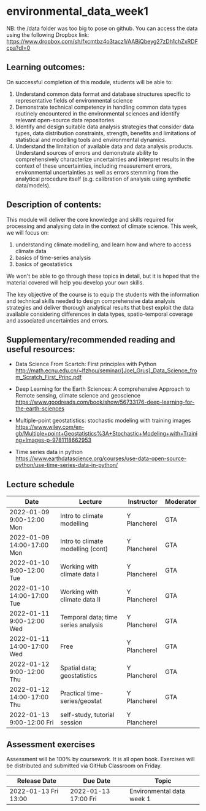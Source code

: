 # environmental_data_week1

NB: the /data folder was too big to pose on github. You can access the data using the following Dropbox link: 
https://www.dropbox.com/sh/fxcmtbz4o3tacz1/AABjQbeyg27zDh1chZxRDFcpa?dl=0


## Learning outcomes:

On successful completion of this module, students will be able to:
1.	Understand common data format and database structures specific to representative fields of environmental science 
2.	Demonstrate technical competency in handling common data types routinely encountered in the environmental sciences and identify relevant open-source data repositories
3.	Identify and design suitable data analysis strategies that consider data types, data distribution constraints, strength, benefits and limitations of statistical and modelling tools and environmental dynamics.
4.	Understand the limitation of available data and data analysis products. Understand sources of errors and demonstrate ability to comprehensively characterize uncertainties and interpret results in the context of these uncertainties, including measurement errors, environmental uncertainties as well as errors stemming from the analytical procedure itself (e.g. calibration of analysis using synthetic data/models). 

## Description of contents:

This module will deliver the core knowledge and skills required for processing and analysing data in the context of climate science. 
This week, we will focus on: 
1. understanding climate modelling, and learn how and where to access climate data
2. basics of time-series analysis
3. basics of geostatistics

We won't be able to go through these topics in detail, but it is hoped that the material covered will help you develop your own skills. 

The key objective of the course is to equip the students with the information and technical skills needed to design comprehensive data analysis strategies and deliver thorough analytical results that best exploit the data available considering differences in data types, spatio-temporal coverage and associated uncertainties and errors.  

## Supplementary/recommended reading and useful resources:
* Data Science From Scartch: First principles with Python
http://math.ecnu.edu.cn/~lfzhou/seminar/[Joel_Grus]_Data_Science_from_Scratch_First_Princ.pdf

* Deep Learning for the Earth Sciences: A comprehensive Approach to Remote sensing, climate science and geoscience
https://www.goodreads.com/book/show/56733176-deep-learning-for-the-earth-sciences

* Multiple-point geostatistics: stochastic modeling with training images
https://www.wiley.com/en-gb/Multiple+point+Geostatistics%3A+Stochastic+Modeling+with+Training+Images-p-9781118662953

* Time series data in python
https://www.earthdatascience.org/courses/use-data-open-source-python/use-time-series-data-in-python/



## Lecture schedule

|Date                       | Lecture                             |Instructor  |Moderator   |
|---------------------------|-------------------------------------|------------|------------|
|2022-01-09 9:00-12:00 Mon  | Intro to climate modelling          | Y Plancherel        | GTA         |
|2022-01-09 14:00-17:00 Mon | Intro to climate modelling (cont)   | Y Plancherel        | GTA         |
|2022-01-10 9:00-12:00 Tue  | Working with climate data I         | Y Plancherel        | GTA         |
|2022-01-10 14:00-17:00 Tue | Working with climate data II        | Y Plancherel        | GTA         |
|2022-01-11 9:00-12:00 Wed  | Temporal data; time series analysis | Y Plancherel        | GTA         |
|2022-01-11 14:00-17:00 Wed | Free                                | Y Plancherel        | GTA         |
|2022-01-12 9:00-12:00 Thu  | Spatial data; geostatistics         | Y Plancherel        | GTA         |
|2022-01-12 14:00-17:00 Thu | Practical time-series/geostat       | Y Plancherel        | GTA         |
|2022-01-13 9:00-12:00 Fri  | self-study, tutorial session        | Y Plancherel        |             |

## Assessment exercises
Assessment will be 100% by coursework. It is all open book. 
Exercises will be distributed and submitted via GitHub Classroom on Friday. 

|Release Date         | Due Date            | Topic                             |
|---------------------|---------------------|-----------------------------------|
|2022-01-13 Fri 13:00 | 2022-01-13 17:00 Fri| Environmental data week 1         |

